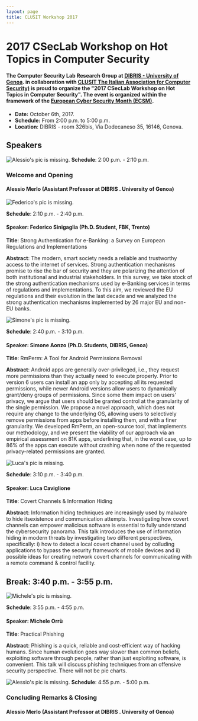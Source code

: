 ```yaml
---
layout: page
title: CLUSIT Workshop 2017
---
```


# 2017 CSecLab Workshop on Hot Topics in Computer Security

#### The Computer Security Lab Research Group at [DIBRIS - University of Genoa](http://www.dibris.unige.it/en). in collaboration with [CLUSIT The Italian Association for Computer Security)](http://www.clusit.it/) is proud to organize the "2017 CSecLab Workshop on Hot Topics in Computer Security". The event is organized within the framework of the [European Cyber Security Month (ECSM)](http://cybersecuritymonth.eu/).

- **Date:** October 6th, 2017.
- **Schedule:** From 2:00 p.m. to 5:00 p.m.
- **Location**: DIBRIS - room 326bis, Via Dodecaneso 35, 16146,  Genova.  


## Speakers

![Alessio's pic is missing.](http://www.dibris.unige.it/public/staff/img/foto_701287.jpg) **Schedule**: 2:00 p.m. - 2:10 p.m.

### Welcome and Opening
#### Alessio Merlo (Assistant Professor at DIBRIS . University of Genoa)

![Federico's pic is missing.](https://my.fbk.eu/fbk-api/v2/picture/sinigaglia?w=153&crop=1) 

**Schedule**: 2:10 p.m. - 2:40 p.m.

#### **Speaker**: Federico Sinigaglia (Ph.D. Student, FBK, Trento)

**Title**: Strong Authentication for e-Banking: a Survey on European Regulations and Implementations

**Abstract**: The modern, smart society needs a reliable and trustworthy access to the internet of services. Strong authentication mechanisms promise to rise the bar of security and they are polarizing the attention of both institutional and industrial stakeholders. In this survey, we take stock of the strong authentication mechanisms used by e-Banking services in terms of regulations and implementations. To this aim, we reviewed the EU regulations and their evolution in the last decade and we analyzed the strong authentication mechanisms implemented by 26 major EU and non-EU banks.

![Simone's pic is missing.](http://csec.it/pics/aonzo.jpg)

**Schedule**: 2:40 p.m. - 3:10 p.m.

#### **Speaker**: Simone Aonzo (Ph.D. Students, DIBRIS, Genoa) 

**Title**: RmPerm: A Tool for Android Permissions Removal

**Abstract**: Android apps are generally over-privileged, i.e., they request more permissions than they actually need to execute properly. Prior to version 6 users can install an app only by accepting all its requested permissions, while newer Android versions allow users to dynamically grant/deny groups of permissions. Since some them impact on users’ privacy, we argue that users should be granted control at the granularity of the single permission. We propose a novel approach, which does not require any change to the underlying OS, allowing users to selectively remove permissions from apps before installing them, and with a finer granularity. We developed RmPerm, an open-source tool, that implements our methodology, and we present the viability of our approach via an empirical assessment on 81K apps, underlining that, in the worst case, up to 86% of the apps can execute without crashing when none of the requested privacy-related permissions are granted.


![Luca's pic is missing.](https://0.academia-photos.com/5425175/12959777/14326083/s200_luca.caviglione.png) 

**Schedule**: 3:10 p.m. - 3:40 p.m.

#### **Speaker**: Luca Caviglione 

**Title**: Covert Channels & Information Hiding

**Abstract**: Information hiding techniques are increasingly used by malware to hide itsexistence and communication attempts. Investigating how covert channels can empower
malicious software is essential to fully understand the cybersecurity panorama. This talk
introduces the use of information hiding in modern threats by investigating two different
perspectives, specifically: i) how to detect a local covert channel used by colluding
applications to bypass the security framework of mobile devices and ii) possible ideas for
creating network covert channels for communicating with a remote command & control
facility.

## Break: 3:40 p.m. - 3:55 p.m. 

![Michele's pic is missing.](https://regmedia.co.uk/2016/11/21/michele_orru_antisnatchor_87587.jpg) 

**Schedule**: 3:55 p.m. - 4:55 p.m.

#### **Speaker**: Michele Orrù 

**Title**: Practical Phishing

**Abstract**: Phishing is a quick, reliable and cost-efficient way of hacking humans.
Since human evolution goes way slower than common beliefs, exploiting software through people, rather than just exploiting software, is convenient. This talk will discuss phishing techniques from an offensive
security perspective. There will not be pie charts.

![Alessio's pic is missing.](http://www.dibris.unige.it/public/staff/img/foto_701287.jpg) **Schedule**: 4:55 p.m. - 5:00 p.m.

### Concluding Remarks & Closing
#### Alessio Merlo (Assistant Professor at DIBRIS . University of Genoa)
